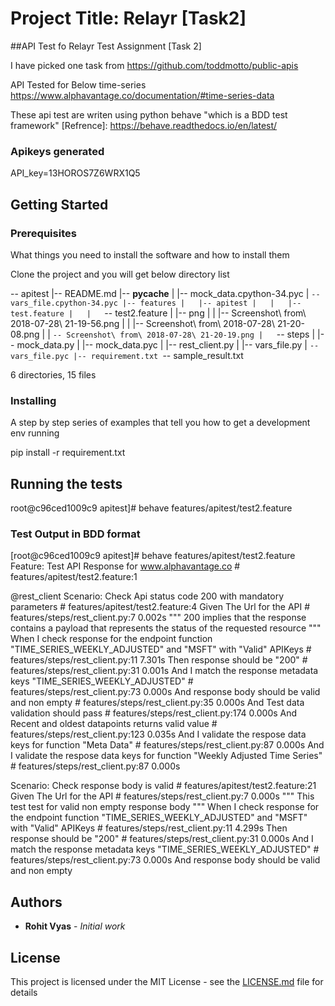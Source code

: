 
#  Project Title: Relayr [Task2]

##API Test fo Relayr Test Assignment [Task 2]

 I have picked one task from https://github.com/toddmotto/public-apis

API Tested for Below time-series
https://www.alphavantage.co/documentation/#time-series-data

These api test are writen using python behave "which is a BDD test framework"
[Refrence]: https://behave.readthedocs.io/en/latest/


### Apikeys generated
API_key=13HOROS7Z6WRX1Q5

## Getting Started


### Prerequisites

What things you need to install the software and how to install them

Clone the project and you will get below directory list

-- apitest
    |-- README.md
    |-- __pycache__
    |   |-- mock_data.cpython-34.pyc
    |   `-- vars_file.cpython-34.pyc
    |-- features
    |   |-- apitest
    |   |   |-- test.feature
    |   |   `-- test2.feature
    |   |-- png
    |   |   |-- Screenshot\ from\ 2018-07-28\ 21-19-56.png
    |   |   |-- Screenshot\ from\ 2018-07-28\ 21-20-08.png
    |   |   `-- Screenshot\ from\ 2018-07-28\ 21-20-19.png
    |   `-- steps
    |       |-- mock_data.py
    |       |-- mock_data.pyc
    |       |-- rest_client.py
    |       |-- vars_file.py
    |       `-- vars_file.pyc
    |-- requirement.txt
    `-- sample_result.txt

6 directories, 15 files




### Installing

A step by step series of examples that tell you how to get a development env running


pip install -r requirement.txt

## Running the tests

root@c96ced1009c9 apitest]# behave features/apitest/test2.feature



### Test Output in BDD format 

[root@c96ced1009c9 apitest]# behave features/apitest/test2.feature 
Feature: Test API Response for www.alphavantage.co # features/apitest/test2.feature:1

  @rest_client
  Scenario: Check Api status code 200 with mandatory parameters                                                   # features/apitest/test2.feature:4
    Given The Url for the API                                                                                     # features/steps/rest_client.py:7 0.002s
      """
      200 implies that the response contains a payload that represents the status of the requested resource
      """
    When I check response for the endpoint function "TIME_SERIES_WEEKLY_ADJUSTED" and "MSFT" with "Valid" APIKeys # features/steps/rest_client.py:11 7.301s
    Then response should be "200"                                                                                 # features/steps/rest_client.py:31 0.001s
    And I match the response metadata keys "TIME_SERIES_WEEKLY_ADJUSTED"                                          # features/steps/rest_client.py:73 0.000s
    And response body should be valid and non empty                                                               # features/steps/rest_client.py:35 0.000s
    And Test data validation should pass                                                                          # features/steps/rest_client.py:174 0.000s
    And Recent and oldest datapoints returns valid value                                                          # features/steps/rest_client.py:123 0.035s
    And I validate the respose data keys for function "Meta Data"                                                 # features/steps/rest_client.py:87 0.000s
    And I validate the respose data keys for function "Weekly Adjusted Time Series"                               # features/steps/rest_client.py:87 0.000s

  Scenario: Check response body is valid                                                                          # features/apitest/test2.feature:21
    Given The Url for the API                                                                                     # features/steps/rest_client.py:7 0.000s
      """
      This test test for valid non empty response body
      """
    When I check response for the endpoint function "TIME_SERIES_WEEKLY_ADJUSTED" and "MSFT" with "Valid" APIKeys # features/steps/rest_client.py:11 4.299s
    Then response should be "200"                                                                                 # features/steps/rest_client.py:31 0.000s
    And I match the response metadata keys "TIME_SERIES_WEEKLY_ADJUSTED"                                          # features/steps/rest_client.py:73 0.000s
    And response body should be valid and non empty                                


## Authors

* **Rohit Vyas** - *Initial work*


## License

This project is licensed under the MIT License - see the [LICENSE.md](LICENSE.md) file for details

